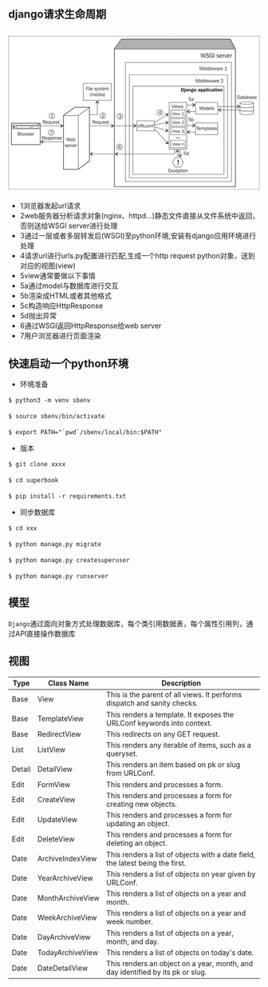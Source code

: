 ## django请求生命周期
![django一个请求生命周期](https://github.com/cucy/django/raw/master/django_img/django_request_life.jpg)
--- 
- 1浏览器发起url请求
- 2web服务器分析请求对象(nginx、httpd...)静态文件直接从文件系统中返回，否则送给WSGI server进行处理
- 3通过一层或者多层转发后(WSGI)至python环境,安装有django应用环境进行处理
- 4请求url进行urls.py配置进行匹配,生成一个http request python对象，送到对应的视图(view)
- 5view通常要做以下事情
- 5a通过model与数据库进行交互
- ​5b渲染成HTML或者其他格式
- 5c构造响应HttpResponse 
- 5d抛出异常
- 6通过WSGI返回HttpResponse给web server
- 7用户浏览器进行页面渲染

## 快速启动一个python环境
- 环境准备
```shell
$ python3 -m venv sbenv

$ source sbenv/bin/activate

$ export PATH="`pwd`/sbenv/local/bin:$PATH"
```
- 版本
```shell
$ git clone xxxx

$ cd superbook

$ pip install -r requirements.txt
```
- 同步数据库
```shell
$ cd xxx

$ python manage.py migrate

$ python manage.py createsuperuser

$ python manage.py runserver
```
## 模型
`Django`通过面向对象方式处理数据库，每个类引用数据表，每个属性引用列，通过API直接操作数据库
## 视图

| **Type** | **Class Name**   | **Description**                          |
| -------- | ---------------- | ---------------------------------------- |
| Base     | View             | This is the parent of all views. It performs dispatch and sanity checks. |
| Base     | TemplateView     | This renders a template. It exposes the URLConf keywords into context. |
| Base     | RedirectView     | This redirects on any GET request.       |
| List     | ListView         | This renders any iterable of items, such as a queryset. |
| Detail   | DetailView       | This renders an item based on pk or slug from URLConf. |
| Edit     | FormView         | This renders and processes a form.       |
| Edit     | CreateView       | This renders and processes a form for creating new objects. |
| Edit     | UpdateView       | This renders and processes a form for updating an object. |
| Edit     | DeleteView       | This renders and processes a form for deleting an object. |
| Date     | ArchiveIndexView | This renders a list of objects with a date field, the latest being the first. |
| Date     | YearArchiveView  | This renders a list of objects on year given by URLConf. |
| Date     | MonthArchiveView | This renders a list of objects on a year and month. |
| Date     | WeekArchiveView  | This renders a list of objects on a year and week number. |
| Date     | DayArchiveView   | This renders a list of objects on a year, month, and day. |
| Date     | TodayArchiveView | This renders a list of objects on today's date. |
| Date     | DateDetailView   | This renders an object on a year, month, and day identified by its pk or slug. |